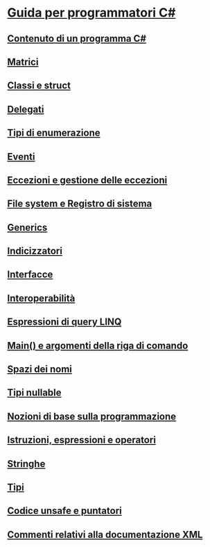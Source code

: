 # [Guida per programmatori C#](index.md)
## [Contenuto di un programma C#](inside-a-program/)
## [Matrici](arrays/)
## [Classi e struct](classes-and-structs/)
## [Delegati](delegates/index.md)
## [Tipi di enumerazione](enumeration-types.md)
## [Eventi](events/)
## [Eccezioni e gestione delle eccezioni](exceptions/)
## [File system e Registro di sistema](file-system/)
## [Generics](generics/)
## [Indicizzatori](indexers/)
## [Interfacce](interfaces/)
## [Interoperabilità](interop/)
## [Espressioni di query LINQ](linq-query-expressions/)
## [Main() e argomenti della riga di comando](main-and-command-args/)
## [Spazi dei nomi](namespaces/)
## [Tipi nullable](nullable-types/)
## [Nozioni di base sulla programmazione](concepts/)
## [Istruzioni, espressioni e operatori](statements-expressions-operators/)
## [Stringhe](strings/)
## [Tipi](types/)
## [Codice unsafe e puntatori](unsafe-code-pointers/)
## [Commenti relativi alla documentazione XML](xmldoc/)
